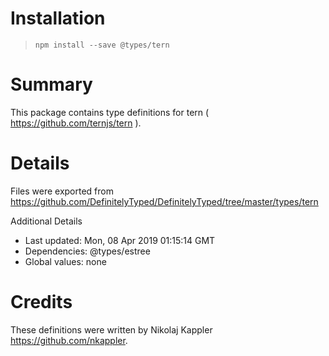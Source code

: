 # Installation
> `npm install --save @types/tern`

# Summary
This package contains type definitions for tern ( https://github.com/ternjs/tern ).

# Details
Files were exported from https://github.com/DefinitelyTyped/DefinitelyTyped/tree/master/types/tern

Additional Details
 * Last updated: Mon, 08 Apr 2019 01:15:14 GMT
 * Dependencies: @types/estree
 * Global values: none

# Credits
These definitions were written by Nikolaj Kappler <https://github.com/nkappler>.
